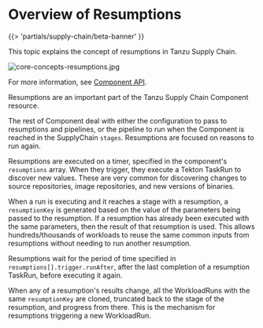 # Overview of Resumptions

{{> 'partials/supply-chain/beta-banner' }}

This topic explains the concept of resumptions in Tanzu Supply Chain.

![core-concepts-resumptions.jpg](./images/core-concepts-resumptions.jpg)

For more information, see [Component API](../../reference/api/component.hbs.md).

Resumptions are an important part of the Tanzu Supply Chain Component resource.

The rest of Component deal with either the configuration to pass to resumptions and pipelines, or the pipeline to run when the Component is reached in the SupplyChain `stages`.
Resumptions are focused on reasons to run again.

Resumptions are executed on a timer, specified in the component's `resumptions` array.
When they trigger, they execute a Tekton TaskRun to discover new values. These are very common for discovering
changes to source repositories, image repositories, and new versions of binaries.

When a run is executing and it reaches a stage with a resumption, a `resumptionKey` is generated based on the value of the parameters being passed to the resumption.
If a resumption has already been executed with the same parameters, then the result of that resumption is used.
This allows hundreds/thousands of workloads to reuse the same common inputs from resumptions without needing to run another resumption.

Resumptions wait for the period of time specified in `resumptions[].trigger.runAfter`, after the last completion of a resumption TaskRun, before executing it again.

When any of a resumption's results change, all the WorkloadRuns with the same `resumptionKey` are cloned, truncated back to the stage of the resumption, and progress from there.
This is the mechanism for resumptions triggering a new WorkloadRun.

<!--
[SupplyChain]: ./supply-chains.hbs.md
[SupplyChains]: ./supply-chains.hbs.md
[Component]: ./components.hbs.md
[Components]: ./components.hbs.md
[Workload]: ./workloads.hbs.md
[Workloads]: ./workloads.hbs.md
[WorkloadRuns]: ./workload-runs.hbs.md
[WorkloadRun]: ./workload-runs.hbs.md
[Resumptions]: ./resumptions.hbs.md
[Resumption]: ./resumptions.hbs.md
-->